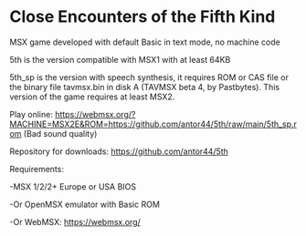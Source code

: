 # Close Encounters of the Fifth Kind

MSX game developed with default Basic in text mode, no machine code

5th is the version compatible with MSX1 with at least 64KB

5th_sp is the version with speech synthesis, it requires ROM or CAS file or the binary file tavmsx.bin in disk A (TAVMSX beta 4, by Pastbytes). This version of the game requires at least MSX2.

Play online: https://webmsx.org/?MACHINE=MSX2E&ROM=https://github.com/antor44/5th/raw/main/5th_sp.rom
(Bad sound quality)

Repository for downloads: https://github.com/antor44/5th


Requirements:

-MSX 1/2/2+ Europe or USA BIOS

-Or OpenMSX emulator with Basic ROM

-Or WebMSX: https://webmsx.org/

